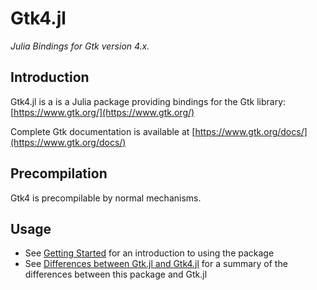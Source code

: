 # Gtk4.jl

*Julia Bindings for Gtk version 4.x.*

## Introduction

Gtk4.jl is a is a Julia package providing bindings for the Gtk library: [https://www.gtk.org/](https://www.gtk.org/)

Complete Gtk documentation is available at [https://www.gtk.org/docs/](https://www.gtk.org/docs/)

## Precompilation

Gtk4 is precompilable by normal mechanisms.

## Usage

  * See [Getting Started](@ref) for an introduction to using the package
  * See [Differences between Gtk.jl and Gtk4.jl](@ref) for a summary of the differences between this package and Gtk.jl
